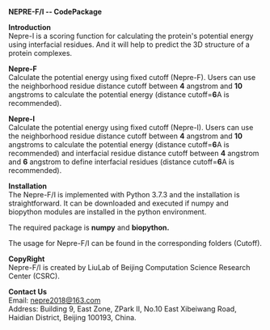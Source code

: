 **NEPRE-F/I -- CodePackage**

**Introduction** \
Nepre-I is a scoring function for calculating the protein's potential energy using interfacial residues. And it will help to predict the 3D structure of a protein complexes. 

**Nepre-F** \
Calculate the potential energy using fixed cutoff (Nepre-F).
Users can use the neighborhood residue distance cutoff between **4** angstrom and **10** angstroms to calculate the potential energy (distance cutoff=**6**A is recommended).

**Nepre-I** \
Calculate the potential energy using fixed cutoff (Nepre-I).
Users can use the neighborhood residue distance cutoff between **4** angstrom and **10** angstroms to calculate the potential energy (distance cutoff=**6**A is recommended) and interfacial residue distance cutoff between **4** angstrom and **6** angstrom to define interfacial residues (distance cutoff=**6**A is recommended).

**Installation** \
The Nepre-F/I is implemented with Python 3.7.3 and the installation is straightforward. It can be downloaded and executed if numpy and biopython modules are installed in the python environment.

The required package is **numpy** and **biopython.**

The usage for Nepre-F/I can be found in the corresponding folders (Cutoff).

**CopyRight** \
Nepre-F/I is created by LiuLab of Beijing Computation Science Research Center (CSRC).

**Contact Us** \
Email: nepre2018@163.com \
Address: Building 9, East Zone, ZPark II, No.10 East Xibeiwang Road, Haidian District, Beijing 100193, China.
